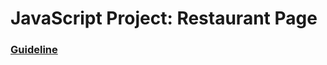 # JavaScript Project: Restaurant Page

### [Guideline](https://www.theodinproject.com/lessons/node-path-javascript-restaurant-page)
